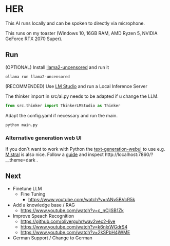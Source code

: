 # HER

This AI runs locally and can be spoken to directly via microphone.

This runs on my toaster (Windows 10, 16GB RAM, AMD Ryzen 5, NVIDIA GeForce RTX 2070 Super).

## Run

(OPTIONAL) Install [llama2-uncensored](https://ollama.com/library/llama2-uncensored) and run it

```shell
ollama run llama2-uncensored
```

(RECOMMENDED) Use [LM Studio](https://lmstudio.ai/) and run a Local Inference Server

The thinker import in src/ai.py needs to be adapted if u change the LLM.

````python
from src.thinker import ThinkerLMStudio as Thinker
````

Adapt the config.yaml if necessary and run the main.

````shell
python main.py
````

### Alternative generation web UI

If you don`t want to work with Python the [text-generation-webui](https://github.com/oobabooga/text-generation-webui) to
use e.g. [Mistral](https://huggingface.co/TheBloke/CapybaraHermes-2.5-Mistral-7B-AWQ) is also nice.
Follow a [guide](https://www.youtube.com/watch?v=hGHgMUWC3GI) and inspect http://localhost:7860/?__theme=dark .

## Next
- Finetune LLM 
  - Fine Tuning
    - https://www.youtube.com/watch?v=rANv5BVcR5k
- Add a knowledge base / RAG
  - https://www.youtube.com/watch?v=c_nCjlSB1Zk
- Improve Speach Recognition
  - https://github.com/oliverguhr/wav2vec2-live
  - https://www.youtube.com/watch?v=k6nIxWGdrS4
  - https://www.youtube.com/watch?v=2kSPbH4jWME
- German Support / Change to German
